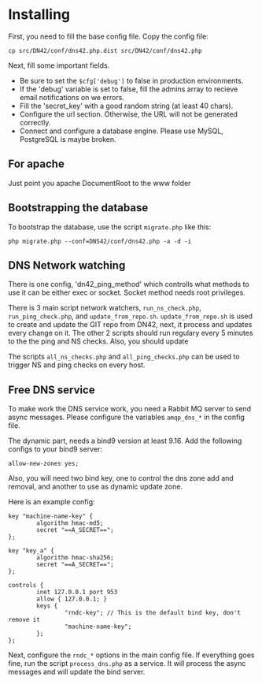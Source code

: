 # Installing

First, you need to fill the base config file. Copy the config file:

`cp src/DN42/conf/dns42.php.dist src/DN42/conf/dns42.php`

Next, fill some important fields.

* Be sure to set the `$cfg['debug']` to false in production environments.
* If the 'debug' variable is set to false, fill the admins array to recieve email notifications on we errors.
* Fill the 'secret_key' with a good random string (at least 40 chars).
* Configure the url section. Otherwise, the URL will not be generated correctly.
* Connect and configure a database engine. Please use MySQL, PostgreSQL is maybe broken.

## For apache

Just point you apache DocumentRoot to the www folder

## Bootstrapping the database

To bootstrap the database, use the script `migrate.php` like this:

`php migrate.php --conf=DNS42/conf/dns42.php -a -d -i`

## DNS Network watching

There is one config, 'dn42_ping_method' which controlls what methods to use it can be either exec or socket. Socket method needs root privileges.

There is 3 main script network watchers, `run_ns_check.php`, `run_ping_check.php`, and `update_from_repo.sh`. `update_from_repo.sh` is used to create and update the GIT repo from DN42, next, it process and updates every change on it. The other 2 scripts should run regulary every 5 minutes to the the ping and NS checks. Also, you should update

The scripts `all_ns_checks.php` and `all_ping_checks.php` can be used to trigger NS and ping checks on every host.

## Free DNS service

To make work the DNS service work, you need a Rabbit MQ server to send async messages. Please configure the variables `amqp_dns_*` in the config file.

The dynamic part, needs a bind9 version at least 9.16. Add the following configs to your bind9 server:

`allow-new-zones yes;`

Also, you will need two bind key, one to control the dns zone add and removal, and another to use as dynamic update zone.

Here is an example config:

```
key "machine-name-key" {
        algorithm hmac-md5;
        secret "==A_SECRET==";
};

key "key_a" {
        algorithm hmac-sha256;
        secret "==A_SECRET==";
};

controls {
        inet 127.0.0.1 port 953
        allow { 127.0.0.1; }
        keys {
                "rndc-key"; // This is the default bind key, don't remove it
                "machine-name-key";
        };
};
```

Next, configure the `rndc_*` options in the main config file. If everything goes fine, run the script `process_dns.php` as a service. It will process the async messages and will update the bind server.

